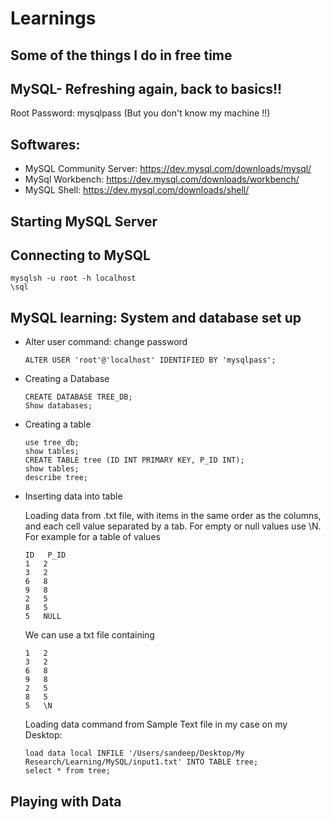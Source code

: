 # Learnings

## Some of the things I do in free time

## MySQL- Refreshing again, back to basics!!

Root Password:  mysqlpass 
(But you don't know my machine !!)

## Softwares:
- MySQL Community Server: https://dev.mysql.com/downloads/mysql/
- MySql Workbench: https://dev.mysql.com/downloads/workbench/
- MySQL Shell: https://dev.mysql.com/downloads/shell/

## Starting MySQL Server
 
 

## Connecting to MySQL
    mysqlsh -u root -h localhost
    \sql
    
## MySQL learning: System and database set up    
  - Alter user command: change password
    
        ALTER USER 'root'@'localhost' IDENTIFIED BY 'mysqlpass';
  
  - Creating a Database
  
        CREATE DATABASE TREE_DB;
        Show databases;
   
  - Creating a table
        
        use tree_db;
        show tables;
        CREATE TABLE tree (ID INT PRIMARY KEY, P_ID INT); 
        show tables;
        describe tree;
 
  - Inserting data into table
     
     Loading data from .txt file, with items in the same order as the columns, and each cell value
     separated by a tab. For empty or null values use \N. 
     For example for a table of values
       
        ID   P_ID
        1   2
        3   2
        6   8
        9   8  
        2   5
        8   5
        5   NULL
        
    We can use a txt file containing
       
        
        1   2
        3   2
        6   8
        9   8  
        2   5
        8   5
        5   \N
        
    Loading data command from Sample Text file in my case on my Desktop:
             
        load data local INFILE '/Users/sandeep/Desktop/My Research/Learning/MySQL/input1.txt' INTO TABLE tree;
        select * from tree;
       
 
 ## Playing with Data
    
        
      
